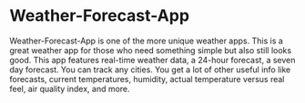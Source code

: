 # Weather-Forecast-App

 Weather-Forecast-App is one of the more unique weather apps. This is a great weather app for those who need something simple but also still looks good.  This app features real-time weather data, a 24-hour forecast, a seven day forecast. You can track any cities. You get a lot of other useful info like  forecasts, current temperatures, humidity, actual temperature versus real feel, air quality index, and more.

